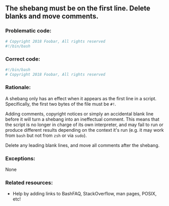 ## The shebang must be on the first line. Delete blanks and move comments.

### Problematic code:

```sh
# Copyright 2018 Foobar, All rights reserved
#!/bin/bash
```

### Correct code:

```sh
#!/bin/bash
# Copyright 2018 Foobar, All rights reserved
```

### Rationale:

A shebang only has an effect when it appears as the first line in a script. Specifically, the first two bytes of the file must be `#!`.

Adding comments, copyright notices or simply an accidental blank line before it will turn a shebang into an ineffectual comment. This means that the script is no longer in charge of its own interpreter, and may fail to run or produce different results depending on the context it's run (e.g. it may work from `bash` but not from `zsh` or via `sudo`).

Delete any leading blank lines, and move all comments after the shebang.

### Exceptions:

None

### Related resources:

* Help by adding links to BashFAQ, StackOverflow, man pages, POSIX, etc!